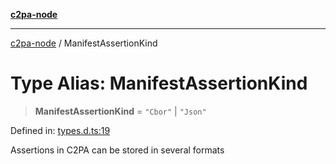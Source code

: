 [**c2pa-node**](../README.md)

***

[c2pa-node](../README.md) / ManifestAssertionKind

# Type Alias: ManifestAssertionKind

> **ManifestAssertionKind** = `"Cbor"` \| `"Json"`

Defined in: [types.d.ts:19](https://github.com/contentauth/c2pa-node-v2/blob/89b34f9846b48a2d62e217587555c0cf0305136a/js-src/types.d.ts#L19)

Assertions in C2PA can be stored in several formats
